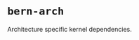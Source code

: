 # `bern-arch`

Architecture specific kernel dependencies.

<!-- cargo-rdme start -->

<!-- cargo-rdme end -->